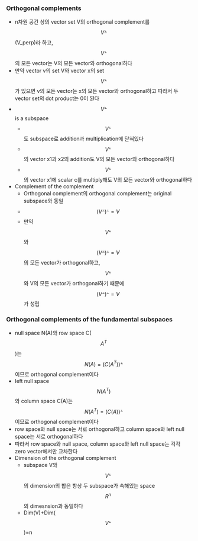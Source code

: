 ### Orthogonal complements
- n차원 공간 상의 vector set V의 orthogonal complement를 $$V^⫠$$(V_perp)라 하고, $$V^⫠$$의 모든 vector는 V의 모든 vector와 orthogonal하다
- 만약 vector v의 set V와 vector x의 set $$V^⫠$$가 있으면 v의 모든 vector는 x의 모든 vector와 orthogonal하고 따라서 두 vector set의 dot product는 0이 된다
- $$V^⫠$$ is a subspace
  - $$V^⫠$$도 subspace로 addition과 multiplication에 닫혀있다
  - $$V^⫠$$의 vector x1과 x2의 addition도 V의 모든 vector와 orthogonal하다
  - $$V^⫠$$의 vector x1에 scalar c를 multiply해도 V의 모든 vector와 orthogonal하다
- Complement of the complement
  - Orthogonal complement의 orthogonal complement는 original subspace와 동일
  - $$(V^⫠)^⫠=V$$
  - 만약 $$V^⫠$$와 $$(V^⫠)^⫠=V$$의 모든 vector가 orthogonal하고, $$V^⫠$$와 V의 모든 vector가 orthogonal하기 때문에 $$(V^⫠)^⫠=V$$가 성립

### Orthogonal complements of the fundamental subspaces
- null space N(A)와 row space C($$A^T$$)는 $$N(A)=(C(A^T))^⫠$$이므로 orthogonal complement이다
- left null space $$N(A^T)$$와 column space C(A)는 $$N(A^T)=(C(A))^⫠$$이므로 orthogonal complement이다
- row space와 null space는 서로 orthogonal하고 column space와 left null space는 서로 orthogonal하다
- 따라서 row space와 null space, column space와 left null space는 각각 zero vector에서만 교차한다
- Dimension of the orthogonal complement
  - subspace V와 $$V^⫠$$의 dimension의 합은 항상 두 subspace가 속해있는 space $$R^n$$의 dimesnsion과 동일하다
  - Dim(V)+Dim($$V^⫠$$)=n